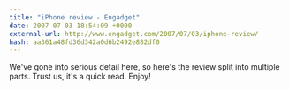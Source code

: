```yaml
---
title: "iPhone review - Engadget"
date: 2007-07-03 18:54:09 +0000
external-url: http://www.engadget.com/2007/07/03/iphone-review/
hash: aa361a48fd36d342a0d6b2492e882df0
---
```


We've gone into serious detail here, so here's the review split into multiple parts. Trust us, it's a quick read. Enjoy!
